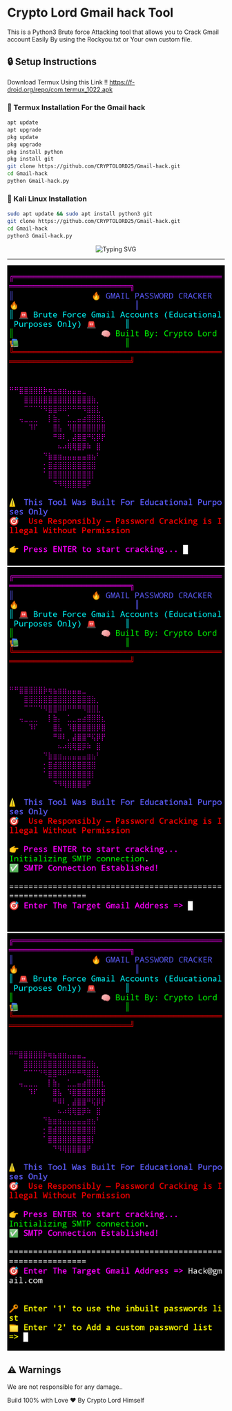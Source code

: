 # Crypto Lord Gmail hack Tool

This is a Python3 Brute force Attacking tool that allows you to Crack Gmail account Easily By using the Rockyou.txt or Your own custom file.



## 🔒 Setup Instructions

Download Termux Using this Link !!
https://f-droid.org/repo/com.termux_1022.apk


### 📱 Termux Installation For the Gmail hack

```bash
apt update
apt upgrade
pkg update
pkg upgrade
pkg install python
pkg install git
git clone https://github.com/CRYPTOLORD25/Gmail-hack.git
cd Gmail-hack
python Gmail-hack.py
```

### 🐧 Kali Linux Installation

```bash
sudo apt update && sudo apt install python3 git
git clone https://github.com/CRYPTOLORD25/Gmail-hack.git
cd Gmail-hack
python3 Gmail-hack.py
```

<p align="center">
  <img src="https://readme-typing-svg.demolab.com?font=Fira+Code&size=24&duration=4000&pause=1000&color=0A7BE1&center=true&vCenter=true&width=600&lines=Crypto+Lord+Brute+Force+tool;Use+To+Hack+Gmail+Account" alt="Typing SVG" />
</p>

---

![Demo 1](https://raw.githubusercontent.com/CRYPTOLORD25/Gmail-hack/main/demo/demo1.png)
![Demo 2](https://raw.githubusercontent.com/CRYPTOLORD25/Gmail-hack/main/demo/demo2.png)
![Demo 3](https://raw.githubusercontent.com/CRYPTOLORD25/Gmail-hack/main/demo/demo3.png)
## ⚠️ Warnings

We are not responsible for any damage.. 

Build 100% with Love ❤ By Crypto Lord Himself

